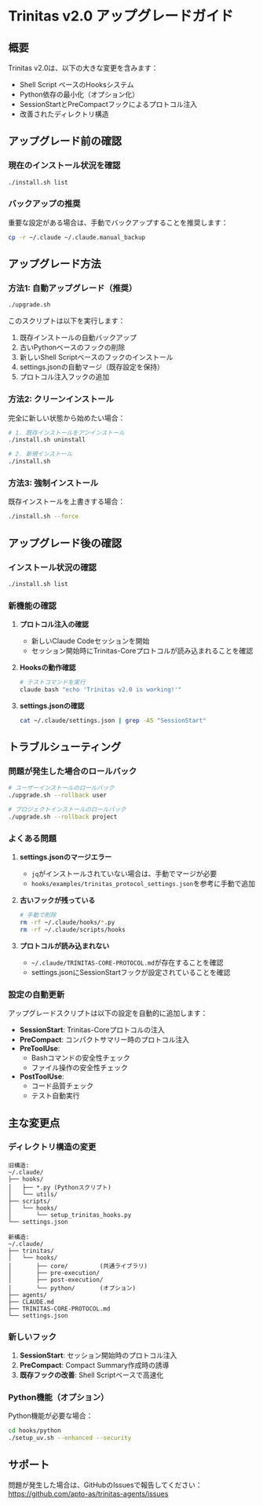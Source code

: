 # Trinitas v2.0 アップグレードガイド

## 概要

Trinitas v2.0は、以下の大きな変更を含みます：
- Shell Script ベースのHooksシステム
- Python依存の最小化（オプション化）
- SessionStartとPreCompactフックによるプロトコル注入
- 改善されたディレクトリ構造

## アップグレード前の確認

### 現在のインストール状況を確認

```bash
./install.sh list
```

### バックアップの推奨

重要な設定がある場合は、手動でバックアップすることを推奨します：

```bash
cp -r ~/.claude ~/.claude.manual_backup
```

## アップグレード方法

### 方法1: 自動アップグレード（推奨）

```bash
./upgrade.sh
```

このスクリプトは以下を実行します：
1. 既存インストールの自動バックアップ
2. 古いPythonベースのフックの削除
3. 新しいShell Scriptベースのフックのインストール
4. settings.jsonの自動マージ（既存設定を保持）
5. プロトコル注入フックの追加

### 方法2: クリーンインストール

完全に新しい状態から始めたい場合：

```bash
# 1. 既存インストールをアンインストール
./install.sh uninstall

# 2. 新規インストール
./install.sh
```

### 方法3: 強制インストール

既存インストールを上書きする場合：

```bash
./install.sh --force
```

## アップグレード後の確認

### インストール状況の確認

```bash
./install.sh list
```

### 新機能の確認

1. **プロトコル注入の確認**
   - 新しいClaude Codeセッションを開始
   - セッション開始時にTrinitas-Coreプロトコルが読み込まれることを確認

2. **Hooksの動作確認**
   ```bash
   # テストコマンドを実行
   claude bash "echo 'Trinitas v2.0 is working!'"
   ```

3. **settings.jsonの確認**
   ```bash
   cat ~/.claude/settings.json | grep -A5 "SessionStart"
   ```

## トラブルシューティング

### 問題が発生した場合のロールバック

```bash
# ユーザーインストールのロールバック
./upgrade.sh --rollback user

# プロジェクトインストールのロールバック
./upgrade.sh --rollback project
```

### よくある問題

1. **settings.jsonのマージエラー**
   - `jq`がインストールされていない場合は、手動でマージが必要
   - `hooks/examples/trinitas_protocol_settings.json`を参考に手動で追加

2. **古いフックが残っている**
   ```bash
   # 手動で削除
   rm -rf ~/.claude/hooks/*.py
   rm -rf ~/.claude/scripts/hooks
   ```

3. **プロトコルが読み込まれない**
   - `~/.claude/TRINITAS-CORE-PROTOCOL.md`が存在することを確認
   - settings.jsonにSessionStartフックが設定されていることを確認

### 設定の自動更新

アップグレードスクリプトは以下の設定を自動的に追加します：

- **SessionStart**: Trinitas-Coreプロトコルの注入
- **PreCompact**: コンパクトサマリー時のプロトコル注入
- **PreToolUse**: 
  - Bashコマンドの安全性チェック
  - ファイル操作の安全性チェック
- **PostToolUse**:
  - コード品質チェック
  - テスト自動実行

## 主な変更点

### ディレクトリ構造の変更

```
旧構造:
~/.claude/
├── hooks/
│   ├── *.py (Pythonスクリプト)
│   └── utils/
├── scripts/
│   └── hooks/
│       └── setup_trinitas_hooks.py
└── settings.json

新構造:
~/.claude/
├── trinitas/
│   └── hooks/
│       ├── core/         (共通ライブラリ)
│       ├── pre-execution/
│       ├── post-execution/
│       └── python/       (オプション)
├── agents/
├── CLAUDE.md
├── TRINITAS-CORE-PROTOCOL.md
└── settings.json
```

### 新しいフック

1. **SessionStart**: セッション開始時のプロトコル注入
2. **PreCompact**: Compact Summary作成時の誘導
3. **既存フックの改善**: Shell Scriptベースで高速化

### Python機能（オプション）

Python機能が必要な場合：

```bash
cd hooks/python
./setup_uv.sh --enhanced --security
```

## サポート

問題が発生した場合は、GitHubのIssuesで報告してください：
https://github.com/apto-as/trinitas-agents/issues